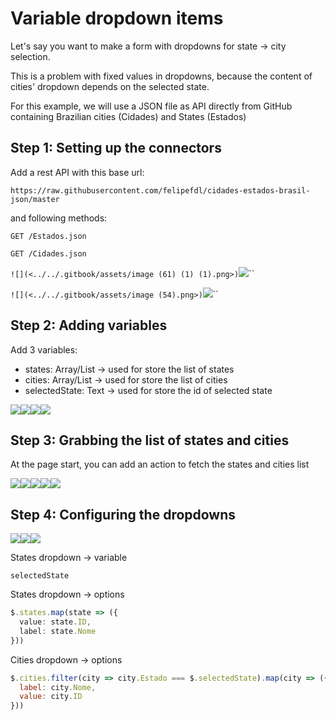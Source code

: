 # Variable dropdown items

Let's say you want to make a form with dropdowns for state -> city selection.

This is a problem with fixed values in dropdowns, because the content of cities' dropdown depends on the selected state.

For this example, we will use a JSON file as API directly from GitHub containing Brazilian cities (Cidades) and States (Estados)

## Step 1: Setting up the connectors

Add a rest API with this base url:

`https://raw.githubusercontent.com/felipefdl/cidades-estados-brasil-json/master`

and following methods:

`GET /Estados.json`

`GET /Cidades.json`

``![](<../../.gitbook/assets/image (61) (1) (1).png>)``![](<../../.gitbook/assets/image (63) (1).png>)``

``![](<../../.gitbook/assets/image (54).png>)``![](<../../.gitbook/assets/image (60) (1).png>)``

## Step 2: Adding variables

Add 3 variables:

* states: Array/List -> used for store the list of states
* cities: Array/List -> used for store the list of cities
* selectedState: Text -> used for store the id of selected state

![](<../../.gitbook/assets/image (53) (1) (1).png>)![](<../../.gitbook/assets/image (48).png>)![](<../../.gitbook/assets/image (57).png>)![](<../../.gitbook/assets/image (56).png>)

## Step 3: Grabbing the list of states and cities

At the page start, you can add an action to fetch the states and cities list

![](<../../.gitbook/assets/image (66) (1).png>)![](<../../.gitbook/assets/image (49) (1).png>)![](<../../.gitbook/assets/image (59) (1).png>)![](<../../.gitbook/assets/image (52) (1).png>)![](<../../.gitbook/assets/image (58) (1).png>)

## Step 4: Configuring the dropdowns

![](<../../.gitbook/assets/image (55).png>)![](<../../.gitbook/assets/image (62) (1) (1).png>)![](<../../.gitbook/assets/image (47).png>)

States dropdown -> variable

`selectedState`

States dropdown -> options

```typescript
$.states.map(state => ({
  value: state.ID,
  label: state.Nome
}))
```

Cities dropdown -> options

```javascript
$.cities.filter(city => city.Estado === $.selectedState).map(city => ({
  label: city.Nome,
  value: city.ID
}))
```
